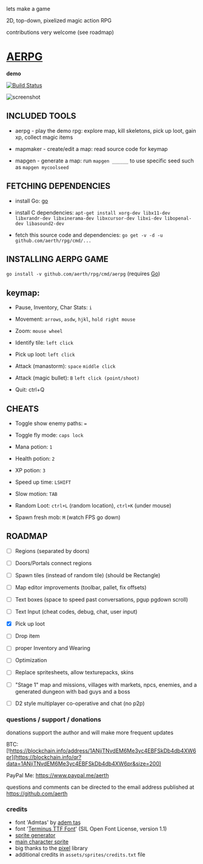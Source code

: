 lets make a game

2D, top-down, pixelized magic action RPG

contributions very welcome (see roadmap)

# [AERPG](https://github.com/aerth/rpg)

**demo**


[![Build Status](https://travis-ci.org/aerth/rpg.svg?branch=master)](https://travis-ci.org/aerth/rpg)

![screenshot](https://raw.githubusercontent.com/aerth/rpg/master/doc/screenshot.png)

## INCLUDED TOOLS

  * aerpg - play the demo rpg: explore map, kill skeletons, pick up loot, gain xp, collect magic items

  * mapmaker - create/edit a map:  read source code for keymap  

  * mapgen - generate a map: run `mapgen ______` to use specific seed such as `mapgen mycoolseed`

## FETCHING DEPENDENCIES

  * install Go: [go](https://golang.org)

  * install C dependencies: `apt-get install xorg-dev libx11-dev libxrandr-dev libxinerama-dev libxcursor-dev libxi-dev libopenal-dev libasound2-dev`

  * fetch this source code and dependencies: `go get -v -d -u github.com/aerth/rpg/cmd/...`

## INSTALLING AERPG GAME

`go install -v github.com/aerth/rpg/cmd/aerpg` (requires [Go](https://golang.org))

## keymap:

  * Pause, Inventory, Char Stats: `i`
  
  * Movement: `arrows`, `asdw`, `hjkl`, `hold right mouse`

  * Zoom: `mouse wheel`

  * Identify tile: `left click`

  * Pick up loot: `left click`

  * Attack (manastorm): `space` `middle click`

  * Attack (magic bullet): `B` `left click (point/shoot)`

  * Quit: ctrl+Q

## CHEATS

  * Toggle show enemy paths: `=`

  * Toggle fly mode: `caps lock`

  * Mana potion: `1`

  * Health potion: `2`

  * XP potion: `3`

  * Speed up time: `LSHIFT`

  * Slow motion: `TAB`

  * Random Loot: `ctrl+L` (random location), `ctrl+K` (under mouse)

  * Spawn fresh mob: `M` (watch FPS go down)

## ROADMAP

  * [ ] Regions (separated by doors)

  * [ ] Doors/Portals connect regions

  * [ ] Spawn tiles (instead of random tile) (should be Rectangle)

  * [ ] Map editor improvements (toolbar, pallet, fix offsets)
 
  * [ ] Text boxes (space to speed past conversations, pgup pgdown scroll)
  
  * [ ] Text Input (cheat codes, debug, chat, user input)

  * [x] Pick up loot

  * [ ] Drop item

  * [ ] proper Inventory and Wearing

  * [ ] Optimization

  * [ ] Replace spritesheets, allow texturepacks, skins

  * [ ] "Stage 1" map and missions, villages with markets, npcs, enemies, and a generated dungeon with bad guys and a boss

  * [ ] D2 style multiplayer co-operative and chat (no p2p)


### questions / support / donations

donations support the author and will make more frequent updates

BTC: [!https://blockchain.info/address/1ANjiTNvdEM6Me3yc4EBFSkDb4db4XW6pr](https://blockchain.info/qr?data=1ANjiTNvdEM6Me3yc4EBFSkDb4db4XW6pr&size=200)

PayPal Me: https://www.paypal.me/aerth

questions and comments can be directed to the email address published at https://github.com/aerth


### credits

  * font 'Admtas' by [adem taş](http://www.dafont.com/profile.php?user=980017)
  * font '[Terminus TTF Font](http://files.ax86.net/terminus-ttf/)' (SIL Open Font License, version 1.1)
  * [sprite generator](http://gaurav.munjal.us/Universal-LPC-Spritesheet-Character-Generator/)
  * [main character sprite](http://mmorpgmakerxb.com/p/characters-sprites-generator)
  * big thanks to the [pixel](https://github.com/faiface/pixel) library
  * additional credits in `assets/sprites/credits.txt` file

